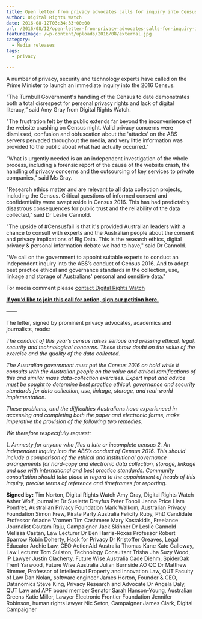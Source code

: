 ```yaml
---
title: Open letter from privacy advocates calls for inquiry into Census 2016
author: Digital Rights Watch
date: 2016-08-12T03:34:33+00:00
url: /2016/08/12/open-letter-from-privacy-advocates-calls-for-inquiry-into-census-2016/
featureImage: /wp-content/uploads/2016/08/external.jpg
category:
  - Media releases
tags:
  - privacy

---
```

<span style="font-weight: 400;">A number of privacy, security and technology experts have called on the Prime Minister to launch an immediate inquiry into the 2016 Census.</span>

<span style="font-weight: 400;">&#8220;The Turnbull Government's handling of the Census to date demonstrates both a total disrespect for personal privacy rights and lack of digital literacy,&#8221; said Amy Gray from Digital Rights Watch.</span>

<span style="font-weight: 400;">"The frustration felt by the public extends far beyond the inconvenience of the website crashing on Census night. Valid privacy concerns were dismissed, confusion and obfuscation about the 'attacks' on the ABS servers pervaded throughout the media, and very little information was provided to the public about what had actually occurred."</span>

<span style="font-weight: 400;">&#8220;What is urgently needed is an an independent investigation of the whole process, including a forensic report of the cause of the website crash, the handling of privacy concerns and the outsourcing of key services to private companies," said Ms Gray.</span>

<span style="font-weight: 400;">"Research ethics matter and are relevant to all data collection projects, including the Census. Critical questions of informed consent and confidentiality were swept aside in Census 2016. This has had predictably disastrous consequences for public trust and the reliability of the data collected," said Dr Leslie Cannold.</span>

<span style="font-weight: 400;">"The upside of #Censusfail is that it's provided Australian leaders with a chance to consult with experts and the Australian people about the consent and privacy implications of Big Data. This is the research ethics, digital privacy & personal information debate we had to have," said Dr Cannold. </span>

<span style="font-weight: 400;">"We call on the government to appoint suitable experts to conduct an independent inquiry into the ABS&#8217;s conduct of Census 2016. And to adopt best practice ethical and governance standards in the collection, use, linkage and storage of Australians' personal and sensitive data." </span>

<span style="font-weight: 400;">For media comment please <a href="http://digitalrightswatch.org.au/contact/">contact Digital Rights Watch</a></span>

**[If you&#8217;d like to join this call for action, sign our petition here.][1]**



<span style="font-weight: 400;">&#8212;&#8212;</span>

The letter, signed by prominent privacy advocates, academics and journalists, reads:

_The conduct of this year&#8217;s census raises serious and pressing ethical, legal, security and technological concerns. These throw doubt on the value of the exercise and the quality of the data collected._

_The Australian government must put the Census 2016 on hold while it consults with the Australian people on the value and ethical ramifications of this and similar mass data-collection exercises. Expert input and advice must be sought to determine best practice ethical, governance and security standards for data collection, use, linkage, storage, and real-world implementation._

_These problems, and the difficulties Australians have experienced in accessing and completing both the paper and electronic forms, make imperative the provision of the following two remedies._

_We therefore respectfully request:_

_1. Amnesty for anyone who files a late or incomplete census_
_2. An independent inquiry into the ABS&#8217;s conduct of Census 2016. This should include a comparison of the ethical and institutional governance arrangements for hard-copy and electronic data collection, storage, linkage and use with international and best practice standards. Community consultation should take place in regard to the appointment of heads of this inquiry, precise terms of reference and timeframes for reporting._



**Signed by:**
Tim Norton, Digital Rights Watch
Amy Gray, Digital Rights Watch
Asher Wolf, journalist
Dr Suelette Dreyfus
Peter Tonoli
Jenna Price
Liam Pomfret, Australian Privacy Foundation
Mark Walkom, Australian Privacy Foundation
Simon Frew, Pirate Party Australia
Felicity Ruby, PhD Candidate
Professor Ariadne Vromen
Tim Cashmere
Mary Kostakidis, Freelance Journalist
Gautam Raju, Campaigner
Jack Skinner
Dr Leslie Cannold
Melissa Castan, Law Lecturer
Dr Ben Harris-Roxas
Professor Robert Sparrow
Robin Doherty, Hack for Privacy
Dr Kristoffer Greaves, Legal Educator
Archie Law, CEO ActionAid Australia
Thomas Kane
Kate Galloway, Law Lecturer
Tom Sulston, Technology Consultant
Trisha Jha
Suzy Wood, IP Lawyer
Justin Clacherty, Future Wise Australia
Cade Diehm, SpiderOak
Trent Yarwood, Future Wise Australia
Julian Burnside AO QC
Dr Matthew Rimmer, Professor of Intellectual Property and Innovation Law, QUT Faculty of Law
Dan Nolan, software engineer
James Horton, Founder & CEO, Datanomics
Steve King, Privacy Research and Advocate
Dr Angela Daly, QUT Law and APF board member
Senator Sarah Hanson-Young, Australian Greens
Katie Miller, Lawyer
Electronic Frontier Foundation
Jennifer Robinson, human rights lawyer
Nic Seton, Campaigner
James Clark, Digital Campaigner
</span>

 [1]: http://digitalrightswatch.org.au/2016/08/12/restore-faith-in-the-census/
